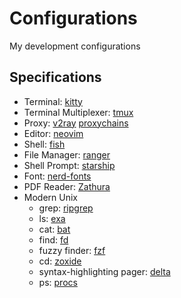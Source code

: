 # Configurations

My development configurations

## Specifications

* Terminal: [kitty](https://sw.kovidgoyal.net/kitty/)
* Terminal Multiplexer: [tmux](https://github.com/tmux/tmux)
* Proxy: [v2ray](https://github.com/v2fly/v2ray-core) [proxychains](https://github.com/haad/proxychains)
* Editor: [neovim](http://neovim.org/)
* Shell: [fish](https://fishshell.com/)
* File Manager: [ranger](https://ranger.github.io/)
* Shell Prompt: [starship](https://github.com/starship/starship)
* Font: [nerd-fonts](https://www.nerdfonts.com/)
* PDF Reader: [Zathura](https://pwmt.org/projects/zathura/)
* Modern Unix
  * grep: [ripgrep](https://github.com/BurntSushi/ripgrep)
  * ls: [exa](https://github.com/ogham/exa)
  * cat: [bat](https://github.com/sharkdp/bat)
  * find: [fd](https://github.com/sharkdp/fd)
  * fuzzy finder: [fzf](https://github.com/junegunn/fzf)
  * cd: [zoxide](https://github.com/ajeetdsouza/zoxide)
  * syntax-highlighting pager: [delta](https://github.com/dandavison/delta)
  * ps: [procs](https://github.com/dalance/procs)

